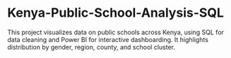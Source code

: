 # Kenya-Public-School-Analysis-SQL
This project visualizes data on public schools across Kenya, using SQL for data cleaning and Power BI for interactive dashboarding. It highlights distribution by gender, region, county, and school cluster. 
